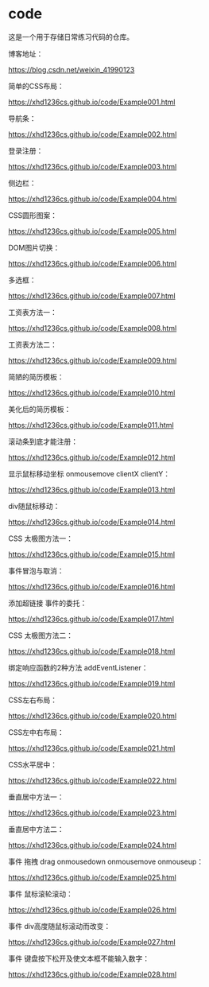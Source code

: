 # code
这是一个用于存储日常练习代码的仓库。

博客地址：

https://blog.csdn.net/weixin_41990123

简单的CSS布局：

https://xhd1236cs.github.io/code/Example001.html

导航条：

https://xhd1236cs.github.io/code/Example002.html

登录注册：

https://xhd1236cs.github.io/code/Example003.html

侧边栏：

https://xhd1236cs.github.io/code/Example004.html

CSS圆形图案：

https://xhd1236cs.github.io/code/Example005.html

DOM图片切换：

https://xhd1236cs.github.io/code/Example006.html

多选框：

https://xhd1236cs.github.io/code/Example007.html

工资表方法一：

https://xhd1236cs.github.io/code/Example008.html

工资表方法二：

https://xhd1236cs.github.io/code/Example009.html

简陋的简历模板：

https://xhd1236cs.github.io/code/Example010.html

美化后的简历模板：

https://xhd1236cs.github.io/code/Example011.html

滚动条到底才能注册：

https://xhd1236cs.github.io/code/Example012.html

显示鼠标移动坐标 onmousemove clientX clientY：

https://xhd1236cs.github.io/code/Example013.html

div随鼠标移动：

https://xhd1236cs.github.io/code/Example014.html

CSS 太极图方法一：

https://xhd1236cs.github.io/code/Example015.html

事件冒泡与取消：

https://xhd1236cs.github.io/code/Example016.html

添加超链接 事件的委托：

https://xhd1236cs.github.io/code/Example017.html

CSS 太极图方法二：

https://xhd1236cs.github.io/code/Example018.html

绑定响应函数的2种方法 addEventListener：

https://xhd1236cs.github.io/code/Example019.html

CSS左右布局：

https://xhd1236cs.github.io/code/Example020.html

CSS左中右布局：

https://xhd1236cs.github.io/code/Example021.html

CSS水平居中：

https://xhd1236cs.github.io/code/Example022.html

垂直居中方法一：

https://xhd1236cs.github.io/code/Example023.html

垂直居中方法二：

https://xhd1236cs.github.io/code/Example024.html

事件 拖拽 drag onmousedown onmousemove onmouseup：

https://xhd1236cs.github.io/code/Example025.html

事件 鼠标滚轮滚动：

https://xhd1236cs.github.io/code/Example026.html

事件 div高度随鼠标滚动而改变：

https://xhd1236cs.github.io/code/Example027.html

事件 键盘按下松开及使文本框不能输入数字：

https://xhd1236cs.github.io/code/Example028.html